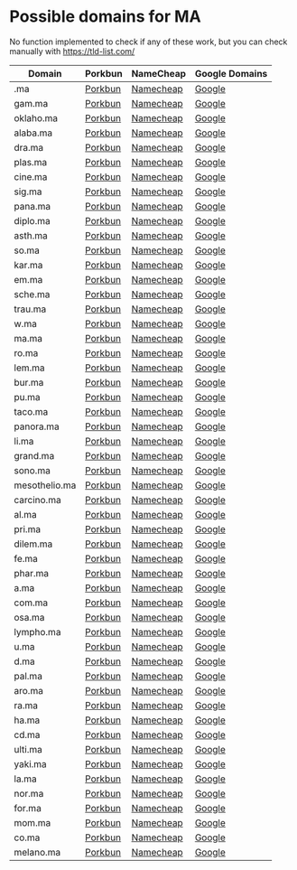 # Possible domains for MA

No function implemented to check if any of these work, but you can check manually with https://tld-list.com/

| Domain | Porkbun | NameCheap | Google Domains |
|---|---|---|---|
| .ma | [Porkbun](https://porkbun.com/checkout/search?prb=e814663da1&tlds=&idnLanguage=&search=search&q=.ma) | [Namecheap](https://www.namecheap.com/domains/registration/results/?domain=.ma) | [Google](https://domains.google.com/registrar/search?searchTerm=.ma) |
| gam.ma | [Porkbun](https://porkbun.com/checkout/search?prb=e814663da1&tlds=&idnLanguage=&search=search&q=gam.ma) | [Namecheap](https://www.namecheap.com/domains/registration/results/?domain=gam.ma) | [Google](https://domains.google.com/registrar/search?searchTerm=gam.ma) |
| oklaho.ma | [Porkbun](https://porkbun.com/checkout/search?prb=e814663da1&tlds=&idnLanguage=&search=search&q=oklaho.ma) | [Namecheap](https://www.namecheap.com/domains/registration/results/?domain=oklaho.ma) | [Google](https://domains.google.com/registrar/search?searchTerm=oklaho.ma) |
| alaba.ma | [Porkbun](https://porkbun.com/checkout/search?prb=e814663da1&tlds=&idnLanguage=&search=search&q=alaba.ma) | [Namecheap](https://www.namecheap.com/domains/registration/results/?domain=alaba.ma) | [Google](https://domains.google.com/registrar/search?searchTerm=alaba.ma) |
| dra.ma | [Porkbun](https://porkbun.com/checkout/search?prb=e814663da1&tlds=&idnLanguage=&search=search&q=dra.ma) | [Namecheap](https://www.namecheap.com/domains/registration/results/?domain=dra.ma) | [Google](https://domains.google.com/registrar/search?searchTerm=dra.ma) |
| plas.ma | [Porkbun](https://porkbun.com/checkout/search?prb=e814663da1&tlds=&idnLanguage=&search=search&q=plas.ma) | [Namecheap](https://www.namecheap.com/domains/registration/results/?domain=plas.ma) | [Google](https://domains.google.com/registrar/search?searchTerm=plas.ma) |
| cine.ma | [Porkbun](https://porkbun.com/checkout/search?prb=e814663da1&tlds=&idnLanguage=&search=search&q=cine.ma) | [Namecheap](https://www.namecheap.com/domains/registration/results/?domain=cine.ma) | [Google](https://domains.google.com/registrar/search?searchTerm=cine.ma) |
| sig.ma | [Porkbun](https://porkbun.com/checkout/search?prb=e814663da1&tlds=&idnLanguage=&search=search&q=sig.ma) | [Namecheap](https://www.namecheap.com/domains/registration/results/?domain=sig.ma) | [Google](https://domains.google.com/registrar/search?searchTerm=sig.ma) |
| pana.ma | [Porkbun](https://porkbun.com/checkout/search?prb=e814663da1&tlds=&idnLanguage=&search=search&q=pana.ma) | [Namecheap](https://www.namecheap.com/domains/registration/results/?domain=pana.ma) | [Google](https://domains.google.com/registrar/search?searchTerm=pana.ma) |
| diplo.ma | [Porkbun](https://porkbun.com/checkout/search?prb=e814663da1&tlds=&idnLanguage=&search=search&q=diplo.ma) | [Namecheap](https://www.namecheap.com/domains/registration/results/?domain=diplo.ma) | [Google](https://domains.google.com/registrar/search?searchTerm=diplo.ma) |
| asth.ma | [Porkbun](https://porkbun.com/checkout/search?prb=e814663da1&tlds=&idnLanguage=&search=search&q=asth.ma) | [Namecheap](https://www.namecheap.com/domains/registration/results/?domain=asth.ma) | [Google](https://domains.google.com/registrar/search?searchTerm=asth.ma) |
| so.ma | [Porkbun](https://porkbun.com/checkout/search?prb=e814663da1&tlds=&idnLanguage=&search=search&q=so.ma) | [Namecheap](https://www.namecheap.com/domains/registration/results/?domain=so.ma) | [Google](https://domains.google.com/registrar/search?searchTerm=so.ma) |
| kar.ma | [Porkbun](https://porkbun.com/checkout/search?prb=e814663da1&tlds=&idnLanguage=&search=search&q=kar.ma) | [Namecheap](https://www.namecheap.com/domains/registration/results/?domain=kar.ma) | [Google](https://domains.google.com/registrar/search?searchTerm=kar.ma) |
| em.ma | [Porkbun](https://porkbun.com/checkout/search?prb=e814663da1&tlds=&idnLanguage=&search=search&q=em.ma) | [Namecheap](https://www.namecheap.com/domains/registration/results/?domain=em.ma) | [Google](https://domains.google.com/registrar/search?searchTerm=em.ma) |
| sche.ma | [Porkbun](https://porkbun.com/checkout/search?prb=e814663da1&tlds=&idnLanguage=&search=search&q=sche.ma) | [Namecheap](https://www.namecheap.com/domains/registration/results/?domain=sche.ma) | [Google](https://domains.google.com/registrar/search?searchTerm=sche.ma) |
| trau.ma | [Porkbun](https://porkbun.com/checkout/search?prb=e814663da1&tlds=&idnLanguage=&search=search&q=trau.ma) | [Namecheap](https://www.namecheap.com/domains/registration/results/?domain=trau.ma) | [Google](https://domains.google.com/registrar/search?searchTerm=trau.ma) |
| w.ma | [Porkbun](https://porkbun.com/checkout/search?prb=e814663da1&tlds=&idnLanguage=&search=search&q=w.ma) | [Namecheap](https://www.namecheap.com/domains/registration/results/?domain=w.ma) | [Google](https://domains.google.com/registrar/search?searchTerm=w.ma) |
| ma.ma | [Porkbun](https://porkbun.com/checkout/search?prb=e814663da1&tlds=&idnLanguage=&search=search&q=ma.ma) | [Namecheap](https://www.namecheap.com/domains/registration/results/?domain=ma.ma) | [Google](https://domains.google.com/registrar/search?searchTerm=ma.ma) |
| ro.ma | [Porkbun](https://porkbun.com/checkout/search?prb=e814663da1&tlds=&idnLanguage=&search=search&q=ro.ma) | [Namecheap](https://www.namecheap.com/domains/registration/results/?domain=ro.ma) | [Google](https://domains.google.com/registrar/search?searchTerm=ro.ma) |
| lem.ma | [Porkbun](https://porkbun.com/checkout/search?prb=e814663da1&tlds=&idnLanguage=&search=search&q=lem.ma) | [Namecheap](https://www.namecheap.com/domains/registration/results/?domain=lem.ma) | [Google](https://domains.google.com/registrar/search?searchTerm=lem.ma) |
| bur.ma | [Porkbun](https://porkbun.com/checkout/search?prb=e814663da1&tlds=&idnLanguage=&search=search&q=bur.ma) | [Namecheap](https://www.namecheap.com/domains/registration/results/?domain=bur.ma) | [Google](https://domains.google.com/registrar/search?searchTerm=bur.ma) |
| pu.ma | [Porkbun](https://porkbun.com/checkout/search?prb=e814663da1&tlds=&idnLanguage=&search=search&q=pu.ma) | [Namecheap](https://www.namecheap.com/domains/registration/results/?domain=pu.ma) | [Google](https://domains.google.com/registrar/search?searchTerm=pu.ma) |
| taco.ma | [Porkbun](https://porkbun.com/checkout/search?prb=e814663da1&tlds=&idnLanguage=&search=search&q=taco.ma) | [Namecheap](https://www.namecheap.com/domains/registration/results/?domain=taco.ma) | [Google](https://domains.google.com/registrar/search?searchTerm=taco.ma) |
| panora.ma | [Porkbun](https://porkbun.com/checkout/search?prb=e814663da1&tlds=&idnLanguage=&search=search&q=panora.ma) | [Namecheap](https://www.namecheap.com/domains/registration/results/?domain=panora.ma) | [Google](https://domains.google.com/registrar/search?searchTerm=panora.ma) |
| li.ma | [Porkbun](https://porkbun.com/checkout/search?prb=e814663da1&tlds=&idnLanguage=&search=search&q=li.ma) | [Namecheap](https://www.namecheap.com/domains/registration/results/?domain=li.ma) | [Google](https://domains.google.com/registrar/search?searchTerm=li.ma) |
| grand.ma | [Porkbun](https://porkbun.com/checkout/search?prb=e814663da1&tlds=&idnLanguage=&search=search&q=grand.ma) | [Namecheap](https://www.namecheap.com/domains/registration/results/?domain=grand.ma) | [Google](https://domains.google.com/registrar/search?searchTerm=grand.ma) |
| sono.ma | [Porkbun](https://porkbun.com/checkout/search?prb=e814663da1&tlds=&idnLanguage=&search=search&q=sono.ma) | [Namecheap](https://www.namecheap.com/domains/registration/results/?domain=sono.ma) | [Google](https://domains.google.com/registrar/search?searchTerm=sono.ma) |
| mesothelio.ma | [Porkbun](https://porkbun.com/checkout/search?prb=e814663da1&tlds=&idnLanguage=&search=search&q=mesothelio.ma) | [Namecheap](https://www.namecheap.com/domains/registration/results/?domain=mesothelio.ma) | [Google](https://domains.google.com/registrar/search?searchTerm=mesothelio.ma) |
| carcino.ma | [Porkbun](https://porkbun.com/checkout/search?prb=e814663da1&tlds=&idnLanguage=&search=search&q=carcino.ma) | [Namecheap](https://www.namecheap.com/domains/registration/results/?domain=carcino.ma) | [Google](https://domains.google.com/registrar/search?searchTerm=carcino.ma) |
| al.ma | [Porkbun](https://porkbun.com/checkout/search?prb=e814663da1&tlds=&idnLanguage=&search=search&q=al.ma) | [Namecheap](https://www.namecheap.com/domains/registration/results/?domain=al.ma) | [Google](https://domains.google.com/registrar/search?searchTerm=al.ma) |
| pri.ma | [Porkbun](https://porkbun.com/checkout/search?prb=e814663da1&tlds=&idnLanguage=&search=search&q=pri.ma) | [Namecheap](https://www.namecheap.com/domains/registration/results/?domain=pri.ma) | [Google](https://domains.google.com/registrar/search?searchTerm=pri.ma) |
| dilem.ma | [Porkbun](https://porkbun.com/checkout/search?prb=e814663da1&tlds=&idnLanguage=&search=search&q=dilem.ma) | [Namecheap](https://www.namecheap.com/domains/registration/results/?domain=dilem.ma) | [Google](https://domains.google.com/registrar/search?searchTerm=dilem.ma) |
| fe.ma | [Porkbun](https://porkbun.com/checkout/search?prb=e814663da1&tlds=&idnLanguage=&search=search&q=fe.ma) | [Namecheap](https://www.namecheap.com/domains/registration/results/?domain=fe.ma) | [Google](https://domains.google.com/registrar/search?searchTerm=fe.ma) |
| phar.ma | [Porkbun](https://porkbun.com/checkout/search?prb=e814663da1&tlds=&idnLanguage=&search=search&q=phar.ma) | [Namecheap](https://www.namecheap.com/domains/registration/results/?domain=phar.ma) | [Google](https://domains.google.com/registrar/search?searchTerm=phar.ma) |
| a.ma | [Porkbun](https://porkbun.com/checkout/search?prb=e814663da1&tlds=&idnLanguage=&search=search&q=a.ma) | [Namecheap](https://www.namecheap.com/domains/registration/results/?domain=a.ma) | [Google](https://domains.google.com/registrar/search?searchTerm=a.ma) |
| com.ma | [Porkbun](https://porkbun.com/checkout/search?prb=e814663da1&tlds=&idnLanguage=&search=search&q=com.ma) | [Namecheap](https://www.namecheap.com/domains/registration/results/?domain=com.ma) | [Google](https://domains.google.com/registrar/search?searchTerm=com.ma) |
| osa.ma | [Porkbun](https://porkbun.com/checkout/search?prb=e814663da1&tlds=&idnLanguage=&search=search&q=osa.ma) | [Namecheap](https://www.namecheap.com/domains/registration/results/?domain=osa.ma) | [Google](https://domains.google.com/registrar/search?searchTerm=osa.ma) |
| lympho.ma | [Porkbun](https://porkbun.com/checkout/search?prb=e814663da1&tlds=&idnLanguage=&search=search&q=lympho.ma) | [Namecheap](https://www.namecheap.com/domains/registration/results/?domain=lympho.ma) | [Google](https://domains.google.com/registrar/search?searchTerm=lympho.ma) |
| u.ma | [Porkbun](https://porkbun.com/checkout/search?prb=e814663da1&tlds=&idnLanguage=&search=search&q=u.ma) | [Namecheap](https://www.namecheap.com/domains/registration/results/?domain=u.ma) | [Google](https://domains.google.com/registrar/search?searchTerm=u.ma) |
| d.ma | [Porkbun](https://porkbun.com/checkout/search?prb=e814663da1&tlds=&idnLanguage=&search=search&q=d.ma) | [Namecheap](https://www.namecheap.com/domains/registration/results/?domain=d.ma) | [Google](https://domains.google.com/registrar/search?searchTerm=d.ma) |
| pal.ma | [Porkbun](https://porkbun.com/checkout/search?prb=e814663da1&tlds=&idnLanguage=&search=search&q=pal.ma) | [Namecheap](https://www.namecheap.com/domains/registration/results/?domain=pal.ma) | [Google](https://domains.google.com/registrar/search?searchTerm=pal.ma) |
| aro.ma | [Porkbun](https://porkbun.com/checkout/search?prb=e814663da1&tlds=&idnLanguage=&search=search&q=aro.ma) | [Namecheap](https://www.namecheap.com/domains/registration/results/?domain=aro.ma) | [Google](https://domains.google.com/registrar/search?searchTerm=aro.ma) |
| ra.ma | [Porkbun](https://porkbun.com/checkout/search?prb=e814663da1&tlds=&idnLanguage=&search=search&q=ra.ma) | [Namecheap](https://www.namecheap.com/domains/registration/results/?domain=ra.ma) | [Google](https://domains.google.com/registrar/search?searchTerm=ra.ma) |
| ha.ma | [Porkbun](https://porkbun.com/checkout/search?prb=e814663da1&tlds=&idnLanguage=&search=search&q=ha.ma) | [Namecheap](https://www.namecheap.com/domains/registration/results/?domain=ha.ma) | [Google](https://domains.google.com/registrar/search?searchTerm=ha.ma) |
| cd.ma | [Porkbun](https://porkbun.com/checkout/search?prb=e814663da1&tlds=&idnLanguage=&search=search&q=cd.ma) | [Namecheap](https://www.namecheap.com/domains/registration/results/?domain=cd.ma) | [Google](https://domains.google.com/registrar/search?searchTerm=cd.ma) |
| ulti.ma | [Porkbun](https://porkbun.com/checkout/search?prb=e814663da1&tlds=&idnLanguage=&search=search&q=ulti.ma) | [Namecheap](https://www.namecheap.com/domains/registration/results/?domain=ulti.ma) | [Google](https://domains.google.com/registrar/search?searchTerm=ulti.ma) |
| yaki.ma | [Porkbun](https://porkbun.com/checkout/search?prb=e814663da1&tlds=&idnLanguage=&search=search&q=yaki.ma) | [Namecheap](https://www.namecheap.com/domains/registration/results/?domain=yaki.ma) | [Google](https://domains.google.com/registrar/search?searchTerm=yaki.ma) |
| la.ma | [Porkbun](https://porkbun.com/checkout/search?prb=e814663da1&tlds=&idnLanguage=&search=search&q=la.ma) | [Namecheap](https://www.namecheap.com/domains/registration/results/?domain=la.ma) | [Google](https://domains.google.com/registrar/search?searchTerm=la.ma) |
| nor.ma | [Porkbun](https://porkbun.com/checkout/search?prb=e814663da1&tlds=&idnLanguage=&search=search&q=nor.ma) | [Namecheap](https://www.namecheap.com/domains/registration/results/?domain=nor.ma) | [Google](https://domains.google.com/registrar/search?searchTerm=nor.ma) |
| for.ma | [Porkbun](https://porkbun.com/checkout/search?prb=e814663da1&tlds=&idnLanguage=&search=search&q=for.ma) | [Namecheap](https://www.namecheap.com/domains/registration/results/?domain=for.ma) | [Google](https://domains.google.com/registrar/search?searchTerm=for.ma) |
| mom.ma | [Porkbun](https://porkbun.com/checkout/search?prb=e814663da1&tlds=&idnLanguage=&search=search&q=mom.ma) | [Namecheap](https://www.namecheap.com/domains/registration/results/?domain=mom.ma) | [Google](https://domains.google.com/registrar/search?searchTerm=mom.ma) |
| co.ma | [Porkbun](https://porkbun.com/checkout/search?prb=e814663da1&tlds=&idnLanguage=&search=search&q=co.ma) | [Namecheap](https://www.namecheap.com/domains/registration/results/?domain=co.ma) | [Google](https://domains.google.com/registrar/search?searchTerm=co.ma) |
| melano.ma | [Porkbun](https://porkbun.com/checkout/search?prb=e814663da1&tlds=&idnLanguage=&search=search&q=melano.ma) | [Namecheap](https://www.namecheap.com/domains/registration/results/?domain=melano.ma) | [Google](https://domains.google.com/registrar/search?searchTerm=melano.ma) |
